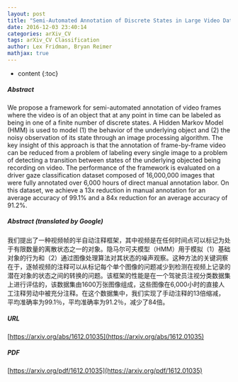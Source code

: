 ```yaml
---
layout: post
title: "Semi-Automated Annotation of Discrete States in Large Video Datasets"
date: 2016-12-03 23:40:14
categories: arXiv_CV
tags: arXiv_CV Classification
author: Lex Fridman, Bryan Reimer
mathjax: true
---
```


* content
{:toc}

##### Abstract
We propose a framework for semi-automated annotation of video frames where the video is of an object that at any point in time can be labeled as being in one of a finite number of discrete states. A Hidden Markov Model (HMM) is used to model (1) the behavior of the underlying object and (2) the noisy observation of its state through an image processing algorithm. The key insight of this approach is that the annotation of frame-by-frame video can be reduced from a problem of labeling every single image to a problem of detecting a transition between states of the underlying objected being recording on video. The performance of the framework is evaluated on a driver gaze classification dataset composed of 16,000,000 images that were fully annotated over 6,000 hours of direct manual annotation labor. On this dataset, we achieve a 13x reduction in manual annotation for an average accuracy of 99.1% and a 84x reduction for an average accuracy of 91.2%.

##### Abstract (translated by Google)
我们提出了一种视频帧的半自动注释框架，其中视频是在任何时间点可以标记为处于有限数量的离散状态之一的对象。隐马尔可夫模型（HMM）用于模拟（1）基础对象的行为和（2）通过图像处理算法对其状态的噪声观察。这种方法的关键洞察在于，逐帧视频的注释可以从标记每个单个图像的问题减少到检测在视频上记录的潜在对象的状态之间的转换的问题。该框架的性能是在一个驾驶员注视分类数据集上进行评估的，该数据集由1600万张图像组成，这些图像在6,000小时的直接人工注释劳动中被充分注释。在这个数据集中，我们实现了手动注释的13倍缩减，平均准确率为99.1％，平均准确率为91.2％，减少了84倍。

##### URL
[https://arxiv.org/abs/1612.01035](https://arxiv.org/abs/1612.01035)

##### PDF
[https://arxiv.org/pdf/1612.01035](https://arxiv.org/pdf/1612.01035)

